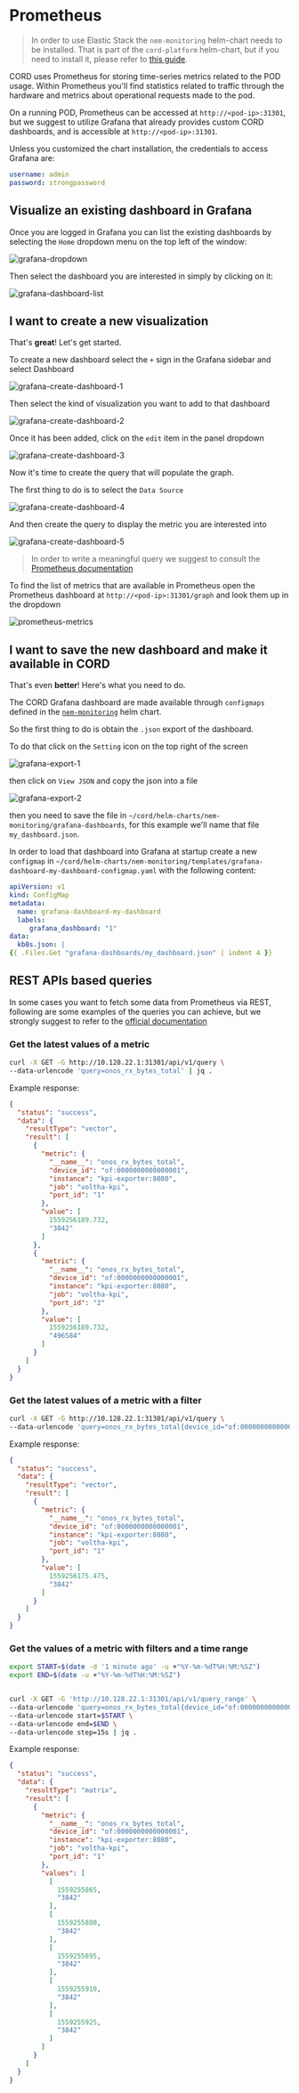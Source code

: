 # Prometheus

> In order to use Elastic Stack the `nem-monitoring` helm-chart needs to be installed.
> That is part of the `cord-platform` helm-chart, but if you need to install it,
> please refer to [this guide](../charts/logging-monitoring.md#nem-monitoring-charts).

CORD uses Prometheus for storing time-series metrics related to the POD usage.
Within Prometheus you'll find statistics related to traffic through the hardware and metrics
about operational requests made to the pod.

On a running POD, Prometheus can be accessed at `http://<pod-ip>:31301`,
but we suggest to utilize Grafana that already provides custom CORD
dashboards, and is accessible at `http://<pod-ip>:31301`.

Unless you customized the chart installation, the credentials to access Grafana are:

```yaml
username: admin
password: strongpassword
```

## Visualize an existing dashboard in Grafana

Once you are logged in Grafana you can list the existing dashboards by selecting the `Home`
dropdown menu on the top left of the window:

![grafana-dropdown](../images/grafana/grafana-1.png)

Then select the dashboard you are interested in simply by clicking on it:

![grafana-dashboard-list](../images/grafana/grafana-2.png)

## I want to create a new visualization

That's **great**! Let's get started.

To create a new dashboard select the `+` sign in the Grafana sidebar and select Dashboard

![grafana-create-dashboard-1](../images/grafana/grafana-create-1.png)

Then select the kind of visualization you want to add to that dashboard

![grafana-create-dashboard-2](../images/grafana/grafana-create-2.png)

Once it has been added, click on the `edit` item in the panel dropdown

![grafana-create-dashboard-3](../images/grafana/grafana-create-3.png)

Now it's time to create the query that will populate the graph.

The first thing to do is to select the `Data Source`

![grafana-create-dashboard-4](../images/grafana/grafana-create-4.png)

And then create the query to display the metric you are interested into

![grafana-create-dashboard-5](../images/grafana/grafana-create-5.png)

> In order to write a meaningful query we suggest to consult the
> [Prometheus documentation](https://prometheus.io/docs/prometheus/latest/querying/basics/)

To find the list of metrics that are available in Prometheus open the Prometheus dashboard
at `http://<pod-ip>:31301/graph` and look them up in the dropdown

![prometheus-metrics](../images/grafana/prometheus-metrics.png)

## I want to save the new dashboard and make it available in CORD

That's even **better**! Here's what you need to do.

The CORD Grafana dashboard are made available through `configmaps` defined in the
[`nem-monitoring`](https://github.com/opencord/helm-charts/tree/master/nem-monitoring/grafana-dashboards) helm chart.

So the first thing to do is obtain the `.json` export of the dashboard.

To do that click on the `Setting` icon on the top right of the screen

![grafana-export-1](../images/grafana/grafana-export-1.png)

then click on `View JSON` and copy the json into a file

![grafana-export-2](../images/grafana/grafana-export-2.png)

then you need to save the file in `~/cord/helm-charts/nem-monitoring/grafana-dashboards`,
for this example we'll name that file `my_dashboard.json`.

In order to load that dashboard into Grafana at startup create a new `configmap` in
`~/cord/helm-charts/nem-monitoring/templates/grafana-dashboard-my-dashboard-configmap.yaml`
with the following content:

```yaml
apiVersion: v1
kind: ConfigMap
metadata:
  name: grafana-dashboard-my-dashboard
  labels:
     grafana_dashboard: "1"
data:
  kb8s.json: |
{{ .Files.Get "grafana-dashboards/my_dashboard.json" | indent 4 }}
```

## REST APIs based queries

In some cases you want to fetch some data from Prometheus via REST, following are some examples of the
queries you can achieve, but we strongly suggest to refer to the [official documentation](https://prometheus.io/docs/prometheus/latest/querying/api/)

### Get the latest values of a metric

```bash
curl -X GET -G http://10.128.22.1:31301/api/v1/query \
--data-urlencode 'query=onos_rx_bytes_total' | jq .
```

Example response:

```json
{
  "status": "success",
  "data": {
    "resultType": "vector",
    "result": [
      {
        "metric": {
          "__name__": "onos_rx_bytes_total",
          "device_id": "of:0000000000000001",
          "instance": "kpi-exporter:8080",
          "job": "voltha-kpi",
          "port_id": "1"
        },
        "value": [
          1559256189.732,
          "3842"
        ]
      },
      {
        "metric": {
          "__name__": "onos_rx_bytes_total",
          "device_id": "of:0000000000000001",
          "instance": "kpi-exporter:8080",
          "job": "voltha-kpi",
          "port_id": "2"
        },
        "value": [
          1559256189.732,
          "496584"
        ]
      }
    ]
  }
}

```

### Get the latest values of a metric with a filter

```bash
curl -X GET -G http://10.128.22.1:31301/api/v1/query \
--data-urlencode 'query=onos_rx_bytes_total{device_id="of:0000000000000001", port_id="1"}' | jq .
```

Example response:

```json
{
  "status": "success",
  "data": {
    "resultType": "vector",
    "result": [
      {
        "metric": {
          "__name__": "onos_rx_bytes_total",
          "device_id": "of:0000000000000001",
          "instance": "kpi-exporter:8080",
          "job": "voltha-kpi",
          "port_id": "1"
        },
        "value": [
          1559256175.475,
          "3842"
        ]
      }
    ]
  }
}

```

### Get the values of a metric with filters and a time range

```bash 
export START=$(date -d '1 minute ago' -u +"%Y-%m-%dT%H:%M:%SZ")
export END=$(date -u +"%Y-%m-%dT%H:%M:%SZ")


curl -X GET -G 'http://10.128.22.1:31301/api/v1/query_range' \
--data-urlencode 'query=onos_rx_bytes_total{device_id="of:0000000000000001", port_id="1"}' \
--data-urlencode start=$START \
--data-urlencode end=$END \
--data-urlencode step=15s | jq .
```

Example response:

```json
{
  "status": "success",
  "data": {
    "resultType": "matrix",
    "result": [
      {
        "metric": {
          "__name__": "onos_rx_bytes_total",
          "device_id": "of:0000000000000001",
          "instance": "kpi-exporter:8080",
          "job": "voltha-kpi",
          "port_id": "1"
        },
        "values": [
          [
            1559255865,
            "3842"
          ],
          [
            1559255880,
            "3842"
          ],
          [
            1559255895,
            "3842"
          ],
          [
            1559255910,
            "3842"
          ],
          [
            1559255925,
            "3842"
          ]
        ]
      }
    ]
  }
}
```

